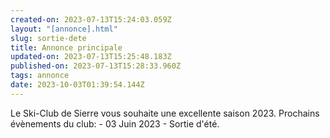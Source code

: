 ```yaml
---
created-on: 2023-07-13T15:24:03.059Z
layout: "[annonce].html"
slug: sortie-dete
title: Annonce principale
updated-on: 2023-07-13T15:25:48.183Z
published-on: 2023-07-13T15:28:33.960Z
tags: annonce
date: 2023-10-03T01:39:54.144Z
---
```


Le Ski-Club de Sierre vous souhaite une excellente saison 2023. Prochains évènements du club: - 03 Juin 2023 - Sortie d'été.
